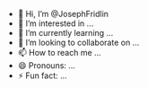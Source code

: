 - 👋 Hi, I’m @JosephFridlin
- 👀 I’m interested in ...
- 🌱 I’m currently learning ...
- 💞️ I’m looking to collaborate on ...
- 📫 How to reach me ...
- 😄 Pronouns: ...
- ⚡ Fun fact: ...

<!---
JosephFridlin/JosephFridlin is a ✨ special ✨ repository because its `README.md` (this file) appears on your GitHub profile.
You can click the Preview link to take a look at your changes.
--->
